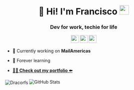 <h1 align="center">👋 Hi! I'm Francisco <img src="https://emojis.slackmojis.com/emojis/images/1531849430/4246/blob-sunglasses.gif?1531849430" width="30"/></h1>
<h3 align="center">Dev for work, techie for life</h3>

<p align ="center"><a href="https://www.twitter.com/fransantopietro"><img src="https://img.shields.io/badge/twitter-%231DA1F2.svg?&style=for-the-badge&logo=twitter&logoColor=white" height=25></a> <a href="https://www.linkedin.com/in/francisco-santopietro"><img src="https://img.shields.io/badge/linkedin-%230077B5.svg?&style=for-the-badge&logo=linkedin&logoColor=white" height=25></a> <a href="https://www.instagram.com/fransantopietro/"><img src="https://img.shields.io/badge/instagram-%23E4405F.svg?&style=for-the-badge&logo=instagram&logoColor=white" height=25></a></p>

- 🚀 Currently working on **MailAmericas**

- 💚 Forever learning

- **[👨‍💻 Check out my portfolio ⬅️](https://dracorfs.github.io/)**



<img align="center" src="https://github-readme-stats.vercel.app/api/top-langs?username=Dracorfs&show_icons=true&locale=en&layout=compact" alt="Dracorfs" />
<img src="https://github-readme-stats.vercel.app/api?username=Dracorfs&amp;show_icons=true" alt="GitHub Stats">
